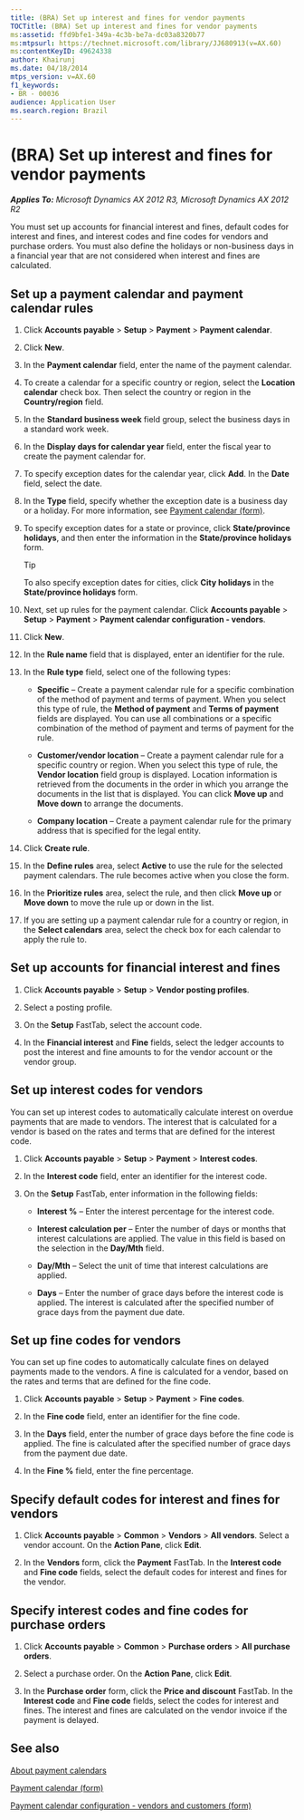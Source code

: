 ```yaml
---
title: (BRA) Set up interest and fines for vendor payments
TOCTitle: (BRA) Set up interest and fines for vendor payments
ms:assetid: ffd9bfe1-349a-4c3b-be7a-dc03a8320b77
ms:mtpsurl: https://technet.microsoft.com/library/JJ680913(v=AX.60)
ms:contentKeyID: 49624338
author: Khairunj
ms.date: 04/18/2014
mtps_version: v=AX.60
f1_keywords:
- BR - 00036
audience: Application User
ms.search.region: Brazil
---
```


# (BRA) Set up interest and fines for vendor payments 


_**Applies To:** Microsoft Dynamics AX 2012 R3, Microsoft Dynamics AX 2012 R2_

You must set up accounts for financial interest and fines, default codes for interest and fines, and interest codes and fine codes for vendors and purchase orders. You must also define the holidays or non-business days in a financial year that are not considered when interest and fines are calculated.

## Set up a payment calendar and payment calendar rules

1.  Click **Accounts payable** \> **Setup** \> **Payment** \> **Payment calendar**.

2.  Click **New**.

3.  In the **Payment calendar** field, enter the name of the payment calendar.

4.  To create a calendar for a specific country or region, select the **Location calendar** check box. Then select the country or region in the **Country/region** field.

5.  In the **Standard business week** field group, select the business days in a standard work week.

6.  In the **Display days for calendar year** field, enter the fiscal year to create the payment calendar for.

7.  To specify exception dates for the calendar year, click **Add**. In the **Date** field, select the date.

8.  In the **Type** field, specify whether the exception date is a business day or a holiday. For more information, see [Payment calendar (form)](https://technet.microsoft.com/library/jj677409\(v=ax.60\)).

9.  To specify exception dates for a state or province, click **State/province holidays**, and then enter the information in the **State/province holidays** form.
    

    > [!TIP]
    > <P>To also specify exception dates for cities, click <STRONG>City holidays</STRONG> in the <STRONG>State/province holidays</STRONG> form.</P>



10. Next, set up rules for the payment calendar. Click **Accounts payable** \> **Setup** \> **Payment** \> **Payment calendar configuration - vendors**.

11. Click **New**.

12. In the **Rule name** field that is displayed, enter an identifier for the rule.

13. In the **Rule type** field, select one of the following types:
    
      - **Specific** – Create a payment calendar rule for a specific combination of the method of payment and terms of payment. When you select this type of rule, the **Method of payment** and **Terms of payment** fields are displayed. You can use all combinations or a specific combination of the method of payment and terms of payment for the rule.
    
      - **Customer/vendor location** – Create a payment calendar rule for a specific country or region. When you select this type of rule, the **Vendor location** field group is displayed. Location information is retrieved from the documents in the order in which you arrange the documents in the list that is displayed. You can click **Move up** and **Move down** to arrange the documents.
    
      - **Company location** – Create a payment calendar rule for the primary address that is specified for the legal entity.

14. Click **Create rule**.

15. In the **Define rules** area, select **Active** to use the rule for the selected payment calendars. The rule becomes active when you close the form.

16. In the **Prioritize rules** area, select the rule, and then click **Move up** or **Move down** to move the rule up or down in the list.

17. If you are setting up a payment calendar rule for a country or region, in the **Select calendars** area, select the check box for each calendar to apply the rule to.

## Set up accounts for financial interest and fines

1.  Click **Accounts payable** \> **Setup** \> **Vendor posting profiles**.

2.  Select a posting profile.

3.  On the **Setup** FastTab, select the account code.

4.  In the **Financial interest** and **Fine** fields, select the ledger accounts to post the interest and fine amounts to for the vendor account or the vendor group.

## Set up interest codes for vendors

You can set up interest codes to automatically calculate interest on overdue payments that are made to vendors. The interest that is calculated for a vendor is based on the rates and terms that are defined for the interest code.

1.  Click **Accounts payable** \> **Setup** \> **Payment** \> **Interest codes**.

2.  In the **Interest code** field, enter an identifier for the interest code.

3.  On the **Setup** FastTab, enter information in the following fields:
    
      - **Interest %** – Enter the interest percentage for the interest code.
    
      - **Interest calculation per** – Enter the number of days or months that interest calculations are applied. The value in this field is based on the selection in the **Day/Mth** field.
    
      - **Day/Mth** – Select the unit of time that interest calculations are applied.
    
      - **Days** – Enter the number of grace days before the interest code is applied. The interest is calculated after the specified number of grace days from the payment due date.

## Set up fine codes for vendors

You can set up fine codes to automatically calculate fines on delayed payments made to the vendors. A fine is calculated for a vendor, based on the rates and terms that are defined for the fine code.

1.  Click **Accounts payable** \> **Setup** \> **Payment** \> **Fine codes**.

2.  In the **Fine code** field, enter an identifier for the fine code.

3.  In the **Days** field, enter the number of grace days before the fine code is applied. The fine is calculated after the specified number of grace days from the payment due date.

4.  In the **Fine %** field, enter the fine percentage.

## Specify default codes for interest and fines for vendors

1.  Click **Accounts payable** \> **Common** \> **Vendors** \> **All vendors**. Select a vendor account. On the **Action Pane**, click **Edit**.

2.  In the **Vendors** form, click the **Payment** FastTab. In the **Interest code** and **Fine code** fields, select the default codes for interest and fines for the vendor.

## Specify interest codes and fine codes for purchase orders

1.  Click **Accounts payable** \> **Common** \> **Purchase orders** \> **All purchase orders**.

2.  Select a purchase order. On the **Action Pane**, click **Edit**.

3.  In the **Purchase order** form, click the **Price and discount** FastTab. In the **Interest code** and **Fine code** fields, select the codes for interest and fines. The interest and fines are calculated on the vendor invoice if the payment is delayed.

## See also

[About payment calendars](about-payment-calendars.md)

[Payment calendar (form)](https://technet.microsoft.com/library/jj677409\(v=ax.60\))

[Payment calendar configuration - vendors and customers (form)](https://technet.microsoft.com/library/jj677400\(v=ax.60\))

  


